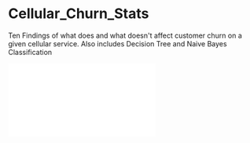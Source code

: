 # Cellular_Churn_Stats
Ten Findings of what does and what doesn't affect customer churn on a given cellular service. Also includes Decision Tree and Naive Bayes Classification

![findings](FOR_GITHUB_of_Data_Mining_Churn.pdf)
